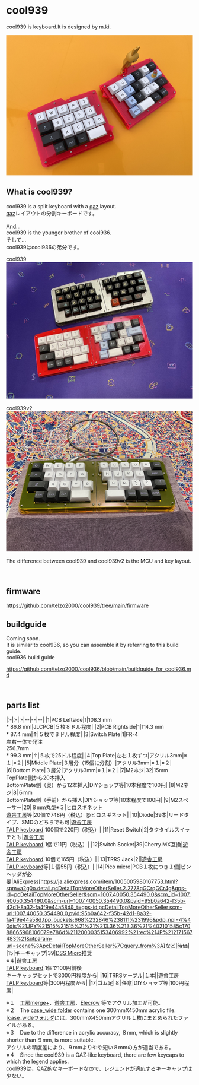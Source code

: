 # cool939

cool939 is keyboard.It is designed by m.ki.

![](img/img00002.jpg)
## What is cool939?

cool939 is a split keyboard with a [qaz](https://www.cbkbd.com/product/qaz-keyboard-kit) layout.
<br>
[qaz](https://www.cbkbd.com/product/qaz-keyboard-kit)レイアウトの分割キーボードです。
<br>
<br>
And...
<br>
cool939 is the younger brother of cool936.
<br>
そして...
<br>
cool939はcool936の弟分です。
<br>

cool939
![](img/img00001.jpg)

cool939v2
![](img/img00003.jpg)

The difference between cool939 and cool939v2 is the MCU and key layout.

<br>

## firmware

https://github.com/telzo2000/cool939/tree/main/firmware

## buildguide

Coming soon.
<br>
It is similar to cool936, so you can assemble it by referring to this build guide.
<br>
cool936 build guide

https://github.com/telzo2000/cool936/blob/main/buildguide_for_cool936.md

<br>


## parts list
|:-|:-|:-|--|--|--|
|1|PCB Leftside|1|108.3 mm<br>* 86.8 mm|JLCPCB|５枚８ドル程度|
|2|PCB Rightside|1|114.3 mm<br>* 87.4 mm|↑|５枚で８ドル程度|
|3|Switch Plate|1|FR-4<br>左右一体で発注<br>256.7mm<br>* 99.3 mm|↑|５枚で25ドル程度|
|4|Top Plate|左右１枚ずつ|アクリル3mm|※１|※２|
|5|Middle Plate|３層分（15個に分割）|アクリル3mm|※１|※２|
|6|Bottom Plate|３層分|アクリル3mm|※１|※２|
|7|M2ネジ|32|15mm<br>TopPlate側から20本挿入<br>BottomPlate側（奥）から12本挿入|DIYショップ等|10本程度で100円|
|8|M2ネジ|8|６mm<br>BottomPlate側（手前）から挿入|DIYショップ等|10本程度で100円|
|9|M2スペーサー|20|８mm丸型※３|[ヒロスギネット](https://www.hirosugi-net.co.jp/shop/default.aspx)<br>[遊舎工房](https://shop.yushakobo.jp)等|20個で748円（税込）@ヒロスギネット|
|10|Diode|39本|リードタイプ、SMDのどちらでも可|[遊舎工房](https://shop.yushakobo.jp)<br>[TALP keyboard](https://talpkeyboard.net)|100個で220円（税込）|
|11|Reset Switch|2|タクタイルスイッチとも|[遊舎工房](https://shop.yushakobo.jp)<br>[TALP keyboard](https://talpkeyboard.net)|1個で11円（税込）|
|12|Switch Socket|39|Cherry MX互換|[遊舎工房](https://shop.yushakobo.jp)<br>[TALP keyboard](https://talpkeyboard.net)|10個で165円（税込）|
|13|TRRS Jack|2||[遊舎工房](https://shop.yushakobo.jp)<br>[TALP keyboard](https://talpkeyboard.net)等|１個55円（税込）|
|14|Pico micro|PCB１枚につき１個|ピンヘッダが必要|AliExpress[https://ja.aliexpress.com/item/1005005980167753.html?spm=a2g0o.detail.pcDetailTopMoreOtherSeller.2.2778qGCrqGCr4g&gps-id=pcDetailTopMoreOtherSeller&scm=1007.40050.354490.0&scm_id=1007.40050.354490.0&scm-url=1007.40050.354490.0&pvid=95b0a642-f35b-42d1-8a32-fa4f9e44a58d&_t=gps-id:pcDetailTopMoreOtherSeller,scm-url:1007.40050.354490.0,pvid:95b0a642-f35b-42d1-8a32-fa4f9e44a58d,tpp_buckets:668%232846%238111%231996&pdp_npi=4%40dis%21JPY%21515%21515%21%21%213.36%213.36%21%402101585c17088665968106079e786d%2112000035153406992%21rec%21JP%212171567483%21&utparam-url=scene%3ApcDetailTopMoreOtherSeller%7Cquery_from%3A]など|時価|
|15|キーキャップ|39|[DSS Micro](https://mechvault.net/products/dss-micro-keycap-set)推奨<br>※４|[遊舎工房](https://shop.yushakobo.jp)<br>[TALP keyboard](https://talpkeyboard.net)|1個で100円前後<br>キーキャップセットで3000円程度から|
|16|TRRSケーブル|１本||[遊舎工房](https://shop.yushakobo.jp)<br>[TALP keyboard](https://talpkeyboard.net)等|300円程度から|
|17|ゴム足|８|任意|DIYショップ等|100円程度|

※１　[工房merge+](https://www.emergeplus.jp/laser-cutting-service/contact/)、[遊舎工房](https://shop.yushakobo.jp/collections/services/products/lasercut)、[Elecrow](https://www.elecrow.com/acrylic-cutting.html) 等でアクリル加工が可能。
<br>
※２　The [case_wide folder](https://github.com/telzo2000/cool939/tree/main/case_wide) contains one 300mmX450mm acrylic file.
<br>
 [[case_wideフォルダ](https://github.com/telzo2000/cool939/tree/main/case_wide)には、300mmX450mmアクリル１枚にまとめられたファイルがある。
 <br>
※３　Due to the difference in acrylic accuracy, ８mm, which is slightly shorter than ９mm, is more suitable.
<br>アクリルの精度差により、９mmよりやや短い８mmの方が適当である。
<br>
※４　Since the cool939 is a QAZ-like keyboard, there are few keycaps to which the legend applies.
<br>
cool939は、QAZ的なキーボードなので、レジェンドが適応するキーキャップは少ない。
